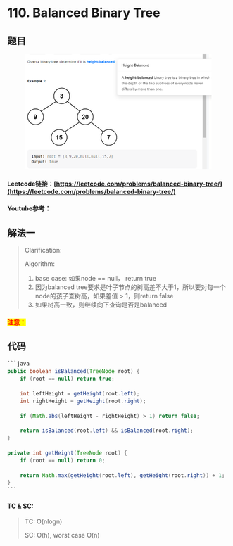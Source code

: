 # 110. Balanced Binary Tree

## 题目

<figure><img src="../../.gitbook/assets/image (89).png" alt=""><figcaption></figcaption></figure>

#### Leetcode链接：[https://leetcode.com/problems/balanced-binary-tree/](https://leetcode.com/problems/balanced-binary-tree/)

#### Youtube参考：

## 解法一

> Clarification:&#x20;
>
> Algorithm:&#x20;
>
> 1. base case: 如果node == null， return true
> 2. 因为balanced tree要求是叶子节点的树高差不大于1，所以要对每一个node的孩子查树高，如果差值 > 1，则return false
> 3. 如果树高一致，则继续向下查询是否是balanced

#### <mark style="color:red;">注意：</mark>

## 代码

````java
```java
public boolean isBalanced(TreeNode root) {
    if (root == null) return true;

    int leftHeight = getHeight(root.left);
    int rightHeight = getHeight(root.right);

    if (Math.abs(leftHeight - rightHeight) > 1) return false;

    return isBalanced(root.left) && isBalanced(root.right);
}

private int getHeight(TreeNode root) {
    if (root == null) return 0;

    return Math.max(getHeight(root.left), getHeight(root.right)) + 1;
}
```
````

#### TC & SC:&#x20;

> TC: O(nlogn)
>
> SC: O(h), worst case O(n)
